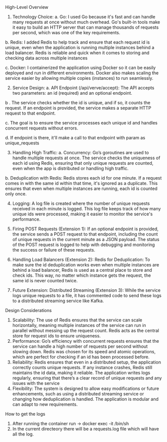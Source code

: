 High-Level Overview
1. Technology Choice:
a. Go: I used Go because it's fast and can handle many requests at once without much overhead. Go's built-in tools make it easy to build an HTTP server that can manage thousands of requests per second, which was one of the key requirements.

b. Redis: I added Redis to help track and ensure that each request id is unique, even when the application is running multiple instances behind a load balancer. Redis is reliable and quick when it comes to storing and checking data across multiple instances

c. Docker: I containerized the application using Docker so it can be easily deployed and run in different environments. Docker also makes scaling the service easier by allowing multiple copies (instances) to run seamlessly.


2. Service Design:
a. API Endpoint (/api/verve/accept): The API accepts two parameters: an id (required) and an optional endpoint.

b . The service checks whether the id is unique, and if so, it counts the request. If an endpoint is provided, the service makes a separate HTTP request to that endpoint.

c. The goal is to ensure the service processes each unique id and handles concurrent requests without errors.

d. If endpoint is there, it'll make a call to that endpoint with param as unique_requests


3. Handling High Traffic:
a. Concurrency: Go’s goroutines are used to handle multiple requests at once. The service checks the uniqueness of each id using Redis, ensuring that only unique requests are counted, even when the app is distributed or handling high traffic.

b. Deduplication with Redis: Redis stores each id for one minute. If a request comes in with the same id within that time, it's ignored as a duplicate. This ensures that even when multiple instances are running, each id is counted only once.


4. Logging:
A log file is created where the number of unique requests received in each minute is logged.
This log file keeps track of how many unique ids were processed, making it easier to monitor the service's performance.

5. Firing POST Requests (Extension 1):
If an optional endpoint is provided, the service sends a POST request to that endpoint, including the count of unique requests in the current minute as a JSON payload.
The status of the POST request is logged to help with debugging and monitoring the success or failure of these requests.

6. Handling Load Balancers (Extension 2):
Redis for Deduplication: To make sure the id deduplication works even when multiple instances are behind a load balancer, Redis is used as a central place to store and check ids. This way, no matter which instance gets the request, the same id is never counted twice.

7. Future Extension: Distributed Streaming (Extension 3):
While the service logs unique requests to a file, it has commented code to send these logs to a distributed streaming service like Kafka.


Design Considerations
1. Scalability:
The use of Redis ensures that the service can scale horizontally, meaning multiple instances of the service can run in parallel without messing up the request count. Redis acts as the central store for request ids to ensure uniqueness.
2. Performance:
Go’s efficiency with concurrent requests ensures that the service can handle a high number of requests per second without slowing down.
Redis was chosen for its speed and atomic operations, which are perfect for checking if an id has been processed before.
3. Reliability:
Redis ensures that even in a distributed setup, the application correctly counts unique requests. If any instance crashes, Redis still maintains the id data, making it reliable.
The application writes logs regularly, ensuring that there’s a clear record of unique requests and any issues with the service
4. Flexibility:
The system is designed to allow easy modifications or future enhancements, such as using a distributed streaming service or changing how deduplication is handled. The application is modular and can adapt to new requirements.


How to get the logs
1. After running the container run -> docker exec -it  <container name> /bin/sh
2. In the current directeory there will be a requests.log file which will have all the log.





